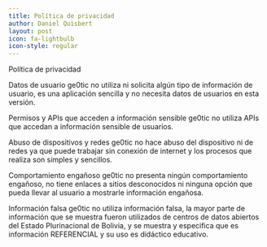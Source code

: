 ```yaml
---
title: Política de privacidad
author: Daniel Quisbert
layout: post
icon: fa-lightbulb
icon-style: regular
---
```


Política de privacidad

 Datos de usuario
ge0tic no utiliza ni solicita algún tipo de información de usuario, es una aplicación sencilla y no necesita datos de usuarios en esta versión.

 Permisos y APIs que acceden a información sensible
ge0tic no utiliza APIs que accedan a información sensible de usuarios.

 Abuso de dispositivos y redes
ge0tic no hace abuso del dispositivo ni de redes ya que puede trabajar sin conexión de internet y los procesos que realiza son simples y sencillos.

 Comportamiento engañoso
ge0tic no presenta ningún comportamiento engañoso, no tiene enlaces a sitios desconocidos ni ninguna opción que pueda llevar al usuario a mostrarle información engañosa.

 Información falsa
ge0tic no utiliza información falsa, la mayor parte de información que se muestra fueron utilizados de centros de datos abiertos del Estado Plurinacional de Bolivia, y se muestra y especifica que es información REFERENCIAL y su uso es didáctico educativo.


